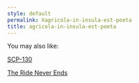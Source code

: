 ```yaml
---
style: default
permalink: Xagricola-in-insula-est-poeta
title: agricola-in-insula-est-poeta
---
```

You may also like:

[SCP-130](http://scp-wiki.net/scp-130)

[The Ride Never Ends](http://scp-wiki.net/the-ride-never-ends)
